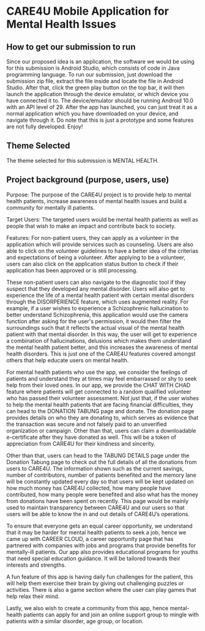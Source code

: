 # CARE4U Mobile Application for Mental Health Issues

## How to get our submission to run

Since our proposed idea is an application, the software we would be using for this submission is Android Studio, which consists of code in Java programming language.
To run our submission, just download the submission zip file, extract the file inside and locate the file in Android Studio. After that, click the green play button on the top bar, it will then launch the application through the device emulator, or which device you have connected it to. The device/emulator should be running Android 10.0 with an API level of 29. After the app has launched, you can just treat it as a normal application which you have downloaded on your device, and navigate through it. Do note that this is just a prototype and some features are not fully developed. Enjoy!

## Theme Selected
The theme selected for this submission is MENTAL HEALTH.

## Project background (purpose, users, use)
Purpose:
The purpose of the CARE4U project is to provide help to mental health patients, increase awareness of mental health issues and build a community for mentally ill patients. 

Target Users:
The targeted users would be mental health patients as well as people that wish to make an impact and contribute back to society.

Features:
For non-patient users, they can apply as a volunteer in the application which will provide services such as counseling. Users are also able to click on the volunteer guidelines to have a better idea of the criterias and expectations of being a volunteer. After applying to be a volunteer, users can also click on the application status button to check if their application has been approved or is still processing. 

These non-patient users can also navigate to the diagnostic tool if they suspect that they developed any mental disorder. Users will also get to experience the life of a mental health patient with certain mental disorders through the DISORPERIENCE feature, which uses augmented reality. For example, if a user wishes to experience a Schizophrenic hallucination to better understand Schizophrenia, this application would use the camera function after asking for the user's permission, it would then filter the surroundings such that it reflects the actual visual of the mental health patient with that mental disorder. 
In this way, the user will get to experience a combination of hallucinations, delusions which makes them understand the mental health patient better, and this increases the awareness of mental health disorders. This is just one of the CARE4U features covered amongst others that help educate users on mental health.

For mental health patients who use the app, we consider the feelings of patients and understand they at times may feel embarrassed or shy to seek help from their loved ones. In our app, we provide the CHAT WITH CHAD feature where patients will get connected to a random qualified volunteer who has passed their volunteer assessment.
Not just that, if the user wishes to help the mental health patients that are facing financial difficulties, they can head to the DONATION TABUNG page and donate. The donation page provides details on who they are donating to, which serves as evidence that the transaction was secure and not falsely paid to an unverified organization or campaign. Other than that, users can claim a downloadable e-certificate after they have donated as well. This will be a token of appreciation from CARE4U for their kindness and sincerity.

Other than that, users can head to the TABUNG DETAILS page under the Donation Tabung page to check out the full details of all the donations from users to CARE4U. The information shown such as the current savings, number of contributors, number of patients benefited and the memory lane will be constantly updated every day so that users will be kept updated on how much money has CARE4U collected, how many people have contributed, how many people were benefited and also what has the money from donations have been spent on recently. This page would be mainly used to maintain transparency between CARE4U and our users so that users will be able to know the in and out details of CARE4U’s operations.

To ensure that everyone gets an equal career opportunity, we understand that it may be harder for mental health patients to seek a job, hence we came up with CAREER CLOUD, a career opportunity page that has partnered with companies with jobs and programs that provide benefits for mentally-ill patients. Our app also provides educational programs
for youths that need special education guidance. It will be tailored towards their interests and strengths. 

A fun feature of this app is having daily fun challenges for the patient, this will help them exercise their brain by giving out challenging puzzles or activities. There is also a game section where the user can play games that help relax their mind.

Lastly, we also wish to create a community from this app, hence mental-health patients can apply for and join an online support group to mingle with patients with a similar disorder, age group, or location.

